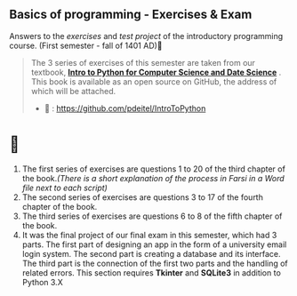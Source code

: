 ## Basics of programming - Exercises & Exam

Answers to the *exercises* and *test project* of the introductory programming course. (First semester - fall of 1401 AD)🍂

> The 3 series of exercises of this semester are taken from our textbook, [**Intro to Python for Computer Science and Date Science**](https://deitel.com/intro-to-python-for-computer-science-and-data-science/) . This book is available as an open source on GitHub, the address of which will be attached.
> *  📗 : https://github.com/pdeitel/IntroToPython 

# 📑

 1. The first series of exercises are questions 1 to 20 of the third chapter of the book.*(There is a short explanation of the process in Farsi in a Word file next to each script)*
 2. The second series of exercises are questions 3 to 17 of the fourth chapter of the book.
 3. The third series of exercises are questions 6 to 8 of the fifth chapter of the book.
 4. It was the final project of our final exam in this semester, which had 3 parts. The first part of designing an app in the form of a university email login system. The second part is creating a database and its interface. The third part is the connection of the first two parts and the handling of related errors. 
 This section requires **Tkinter** and **SQLite3** in addition to Python 3.X

#


